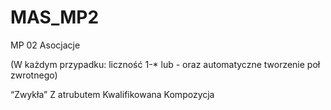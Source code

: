 # MAS_MP2
MP 02 Asocjacje

(W każdym przypadku: liczność 1-* lub *-* oraz automatyczne tworzenie poł zwrotnego)

“Zwykła”
Z atrubutem
Kwalifikowana
Kompozycja
